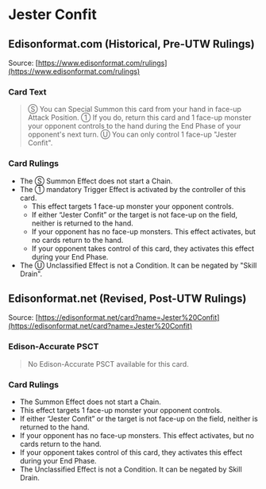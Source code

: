 # Jester Confit

## Edisonformat.com (Historical, Pre-UTW Rulings)

Source: [https://www.edisonformat.com/rulings](https://www.edisonformat.com/rulings)

### Card Text

> Ⓢ You can Special Summon this card from your hand in face-up Attack Position. ① If you do, return this card and 1 face-up monster your opponent controls to the hand during the End Phase of your opponent's next turn. Ⓤ You can only control 1 face-up "Jester Confit".

### Card Rulings

*   The Ⓢ Summon Effect does not start a Chain.
*   The ① mandatory Trigger Effect is activated by the controller of this card.
    *   This effect targets 1 face-up monster your opponent controls.
    *   If either “Jester Confit” or the target is not face-up on the field, neither is returned to the hand.
    *   If your opponent has no face-up monsters. This effect activates, but no cards return to the hand.
    *   If your opponent takes control of this card, they activates this effect during your End Phase.
*   The Ⓤ Unclassified Effect is not a Condition. It can be negated by "Skill Drain".

## Edisonformat.net (Revised, Post-UTW Rulings)

Source: [https://edisonformat.net/card?name=Jester%20Confit](https://edisonformat.net/card?name=Jester%20Confit)

### Edison-Accurate PSCT

> No Edison-Accurate PSCT available for this card.

### Card Rulings

*   The Summon Effect does not start a Chain.
*   This effect targets 1 face-up monster your opponent controls.
*   If either “Jester Confit” or the target is not face-up on the field, neither is returned to the hand.
*   If your opponent has no face-up monsters. This effect activates, but no cards return to the hand.
*   If your opponent takes control of this card, they activates this effect during your End Phase.
*   The Unclassified Effect is not a Condition. It can be negated by Skill Drain.
            